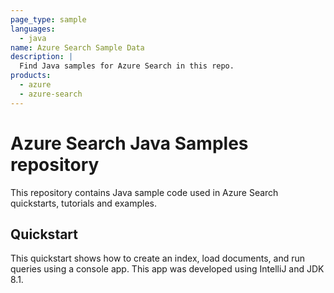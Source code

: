 ```yaml
---
page_type: sample
languages:
  - java
name: Azure Search Sample Data
description: |
  Find Java samples for Azure Search in this repo.
products:
  - azure
  - azure-search
---
```


# Azure Search Java Samples repository

This repository contains Java sample code used in Azure Search quickstarts, tutorials and examples.

## Quickstart

This quickstart shows how to create an index, load documents, and run queries using a console app. This app was developed using IntelliJ and JDK 8.1.
